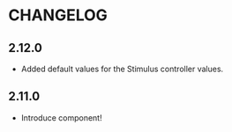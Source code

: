 # CHANGELOG

## 2.12.0

-   Added default values for the Stimulus controller values.

## 2.11.0

-   Introduce component!

